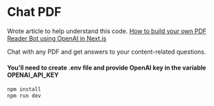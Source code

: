 # Chat PDF

Wrote article to help understand this code. <a href="https://www.linkedin.com/pulse/build-your-own-pdf-reader-bot-using-openai-nextjs-moaz-irfan-fidze">How to build your own PDF Reader Bot using OpenAI in Next.js</a>

<p>Chat with any PDF and get answers to your content-related questions.</p>

#### You'll need to create .env file and provide OpenAI key in the variable OPENAI_API_KEY

```bash
npm install
npm run dev
```
